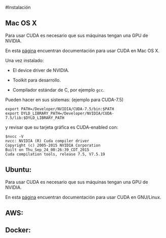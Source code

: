 #Instalación 


## Mac OS X

Para usar CUDA es necesario que sus máquinas tengan una GPU de NVIDIA.

En esta [página](http://docs.nvidia.com/cuda/cuda-getting-started-guide-for-mac-os-x/) encuentran documentación para usar CUDA en Mac OS X.

Una vez instalado:

* El device driver de NVIDIA.

* Toolkit para desarrollo.

* Compilador estándar de C, por ejemplo `gcc`.

Pueden hacer en sus sistemas: (ejemplo para CUDA-7.5)

```
export PATH=/Developer/NVIDIA/CUDA-7.5/bin:$PATH
export DYLD_LIBRARY_PATH=/Developer/NVIDIA/CUDA-7.5/lib:$DYLD_LIBRARY_PATH
```

y revisar que su tarjeta gráfica es CUDA-enabled con:

```
$nvcc -V
nvcc: NVIDIA (R) Cuda compiler driver
Copyright (c) 2005-2015 NVIDIA Corporation
Built on Thu_Sep_24_00:26:39_CDT_2015
Cuda compilation tools, release 7.5, V7.5.19
```

## Ubuntu:

Para usar CUDA es necesario que sus máquinas tengan una GPU de NVIDIA.

En esta [página](http://docs.nvidia.com/cuda/cuda-getting-started-guide-for-mac-os-x/) encuentran documentación para usar CUDA en GNU/Linux.


## AWS:



## Docker:





